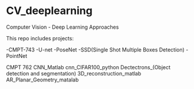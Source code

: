 # CV_deeplearning
Computer Vision - Deep Learning Approaches

This repo includes projects:

-CMPT-743
-U-net
-PoseNet
-SSD(Single Shot Multiple Boxes Detection)
-PointNet

CMPT 762
CNN_Matlab
cnn_CIFAR100_python
Dectectrons_(Object detection and segmentation)
3D_reconstruction_matlab
AR_Planar_Geometry_matalab
